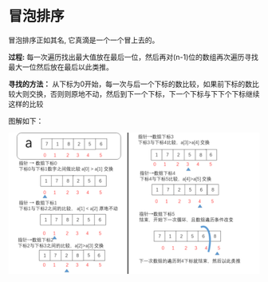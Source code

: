 # 冒泡排序

冒泡排序正如其名, 它真滴是一个一个冒上去的。

**过程:** 每一次遍历找出最大值放在最后一位，然后再对(n-1)位的数组再次遍历寻找最大一位然后放在最后以此类推。

**寻找的方法：** 从下标为0开始，每一次与后一个下标的数比较，如果前下标的数比较大则交换，否则则原地不动，然后到下一个下标，下一个下标与下下个下标继续这样的比较

图解如下：

![page](page.png)
